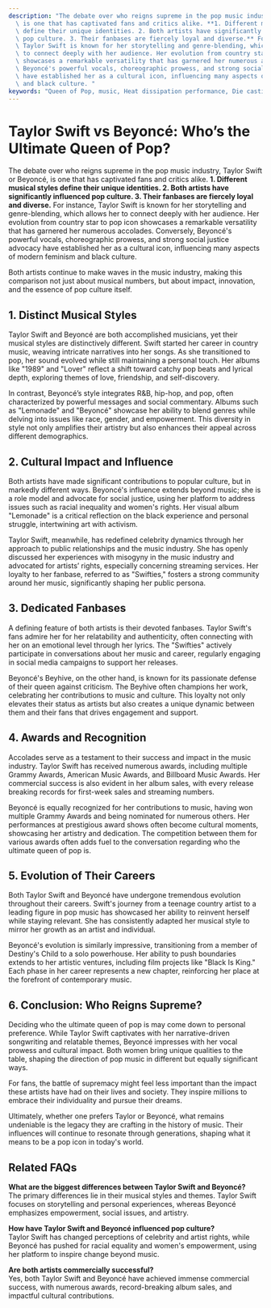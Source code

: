 ```yaml
---
description: "The debate over who reigns supreme in the pop music industry, Taylor Swift or Beyoncé,\
  \ is one that has captivated fans and critics alike. **1. Different musical styles\
  \ define their unique identities. 2. Both artists have significantly influenced\
  \ pop culture. 3. Their fanbases are fiercely loyal and diverse.** For instance,\
  \ Taylor Swift is known for her storytelling and genre-blending, which allows her\
  \ to connect deeply with her audience. Her evolution from country star to pop icon\
  \ showcases a remarkable versatility that has garnered her numerous accolades. Conversely,\
  \ Beyoncé's powerful vocals, choreographic prowess, and strong social justice advocacy\
  \ have established her as a cultural icon, influencing many aspects of modern feminism\
  \ and black culture. "
keywords: "Queen of Pop, music, Heat dissipation performance, Die casting process"
---
```

# Taylor Swift vs Beyoncé: Who’s the Ultimate Queen of Pop?

The debate over who reigns supreme in the pop music industry, Taylor Swift or Beyoncé, is one that has captivated fans and critics alike. **1. Different musical styles define their unique identities. 2. Both artists have significantly influenced pop culture. 3. Their fanbases are fiercely loyal and diverse.** For instance, Taylor Swift is known for her storytelling and genre-blending, which allows her to connect deeply with her audience. Her evolution from country star to pop icon showcases a remarkable versatility that has garnered her numerous accolades. Conversely, Beyoncé's powerful vocals, choreographic prowess, and strong social justice advocacy have established her as a cultural icon, influencing many aspects of modern feminism and black culture. 

Both artists continue to make waves in the music industry, making this comparison not just about musical numbers, but about impact, innovation, and the essence of pop culture itself.

## **1. Distinct Musical Styles**

Taylor Swift and Beyoncé are both accomplished musicians, yet their musical styles are distinctively different. Swift started her career in country music, weaving intricate narratives into her songs. As she transitioned to pop, her sound evolved while still maintaining a personal touch. Her albums like "1989" and "Lover" reflect a shift toward catchy pop beats and lyrical depth, exploring themes of love, friendship, and self-discovery.

In contrast, Beyoncé’s style integrates R&B, hip-hop, and pop, often characterized by powerful messages and social commentary. Albums such as "Lemonade" and "Beyoncé" showcase her ability to blend genres while delving into issues like race, gender, and empowerment. This diversity in style not only amplifies their artistry but also enhances their appeal across different demographics.

## **2. Cultural Impact and Influence**

Both artists have made significant contributions to popular culture, but in markedly different ways. Beyoncé's influence extends beyond music; she is a role model and advocate for social justice, using her platform to address issues such as racial inequality and women's rights. Her visual album "Lemonade" is a critical reflection on the black experience and personal struggle, intertwining art with activism.

Taylor Swift, meanwhile, has redefined celebrity dynamics through her approach to public relationships and the music industry. She has openly discussed her experiences with misogyny in the music industry and advocated for artists’ rights, especially concerning streaming services. Her loyalty to her fanbase, referred to as "Swifties," fosters a strong community around her music, significantly shaping her public persona.

## **3. Dedicated Fanbases**

A defining feature of both artists is their devoted fanbases. Taylor Swift's fans admire her for her relatability and authenticity, often connecting with her on an emotional level through her lyrics. The "Swifties" actively participate in conversations about her music and career, regularly engaging in social media campaigns to support her releases.

Beyoncé's Beyhive, on the other hand, is known for its passionate defense of their queen against criticism. The Beyhive often champions her work, celebrating her contributions to music and culture. This loyalty not only elevates their status as artists but also creates a unique dynamic between them and their fans that drives engagement and support.

## **4. Awards and Recognition**

Accolades serve as a testament to their success and impact in the music industry. Taylor Swift has received numerous awards, including multiple Grammy Awards, American Music Awards, and Billboard Music Awards. Her commercial success is also evident in her album sales, with every release breaking records for first-week sales and streaming numbers.

Beyoncé is equally recognized for her contributions to music, having won multiple Grammy Awards and being nominated for numerous others. Her performances at prestigious award shows often become cultural moments, showcasing her artistry and dedication. The competition between them for various awards often adds fuel to the conversation regarding who the ultimate queen of pop is.

## **5. Evolution of Their Careers**

Both Taylor Swift and Beyoncé have undergone tremendous evolution throughout their careers. Swift's journey from a teenage country artist to a leading figure in pop music has showcased her ability to reinvent herself while staying relevant. She has consistently adapted her musical style to mirror her growth as an artist and individual.

Beyoncé's evolution is similarly impressive, transitioning from a member of Destiny's Child to a solo powerhouse. Her ability to push boundaries extends to her artistic ventures, including film projects like "Black Is King." Each phase in her career represents a new chapter, reinforcing her place at the forefront of contemporary music.

## **6. Conclusion: Who Reigns Supreme?**

Deciding who the ultimate queen of pop is may come down to personal preference. While Taylor Swift captivates with her narrative-driven songwriting and relatable themes, Beyoncé impresses with her vocal prowess and cultural impact. Both women bring unique qualities to the table, shaping the direction of pop music in different but equally significant ways.

For fans, the battle of supremacy might feel less important than the impact these artists have had on their lives and society. They inspire millions to embrace their individuality and pursue their dreams.

Ultimately, whether one prefers Taylor or Beyoncé, what remains undeniable is the legacy they are crafting in the history of music. Their influences will continue to resonate through generations, shaping what it means to be a pop icon in today's world.

## Related FAQs

**What are the biggest differences between Taylor Swift and Beyoncé?**  
The primary differences lie in their musical styles and themes. Taylor Swift focuses on storytelling and personal experiences, whereas Beyoncé emphasizes empowerment, social issues, and artistry.

**How have Taylor Swift and Beyoncé influenced pop culture?**  
Taylor Swift has changed perceptions of celebrity and artist rights, while Beyoncé has pushed for racial equality and women's empowerment, using her platform to inspire change beyond music.

**Are both artists commercially successful?**  
Yes, both Taylor Swift and Beyoncé have achieved immense commercial success, with numerous awards, record-breaking album sales, and impactful cultural contributions.
